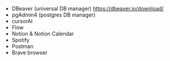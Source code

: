 - DBeaver (universal DB manager) https://dbeaver.io/download/
- pgAdmin4 (postgres DB manager)
- cursorAI
- Flow
- Notion & Notion Calendar
- Spotify
- Postman
- Brave browser
